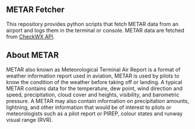 <h2>METAR Fetcher</h2>
<p>This repository provides python scripts that fetch METAR data from an airport and logs them in the terminal or console. METAR data are fetched from <a href="https://checkwx.com">CheckWX API</a>.</p>

<h2>About METAR</h3>
METAR also known as Meteorological Terminal Air Report is a format of weather information report used in aviation, METAR is used by pilots to know the condition of the weather before taking off or landing. A typical METAR contains data for the temperature, dew point, wind direction and speed, precipitation, cloud cover and heights, visibility, and barometric pressure. A METAR may also contain information on precipitation amounts, lightning, and other information that would be of interest to pilots or meteorologists such as a pilot report or PIREP, colour states and runway visual range (RVR).

